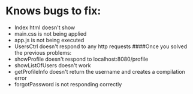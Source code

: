 # Knows bugs to fix:


- Index html doesn't show
- main.css is not being applied
- app.js is not being executed 
- UsersCtrl doesn't respond to any http requests
####Once you solved the previous problems: 
- showProfile doesn't respond to localhost:8080/profile
- showListOfUsers doesn't work
- getProfileInfo doesn't return the username and creates a compilation error
- forgotPassword is not responding correctly